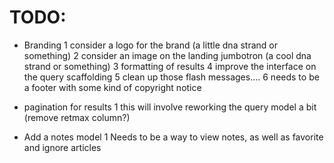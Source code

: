TODO:
=====
* Branding
	1 consider a logo for the brand (a little dna strand or something)
	2 consider an image on the landing jumbotron (a cool dna strand or something)
	3 formatting of results
	4 improve the interface on the query scaffolding
	5 clean up those flash messages....
	6 needs to be a footer with some kind of copyright notice

* pagination for results
	1 this will involve reworking the query model a bit (remove retmax column?)

* Add a notes model
	1 Needs to be a way to view notes, as well as favorite and ignore articles
